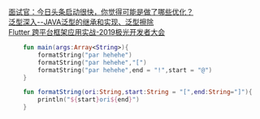 [面试官：今日头条启动很快，你觉得可能是做了哪些优化？](https://juejin.im/post/5d95f4a4f265da5b8f10714b)<br>
[泛型深入--JAVA泛型的继承和实现、泛型擦除](https://www.cnblogs.com/lihaoyang/p/7104293.html)<br>
[Flutter 跨平台框架应用实战-2019极光开发者大会](https://juejin.im/post/5dac428af265da5ba838f476)<br>

```kotlin
    fun main(args:Array<String>){
        formatString("par hehehe")
        formatString("par hehehe","[")
        formatString("par hehehe",end = "!",start = "@")
    }

    fun formatString(ori:String,start:String = "[",end:String="]"){
        println("${start}ori${end}")
    }
```
